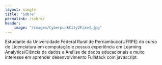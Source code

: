 ```yaml
---
layout: single
title: "Sobre"
permalink: /sobre/
header: 
    image: "/images/CyberpunkCity2Fixed.jpg"
---
```


Estudante da Universidade Federal Rural de Pernambuco(UFRPE) do curso de Licenciatura em computação e possuo experiência em Learning Analytics/Ciência de dados e Análise de dados educacionais e muito interesse em aprender desenvolvimento Fullstack com javascript.